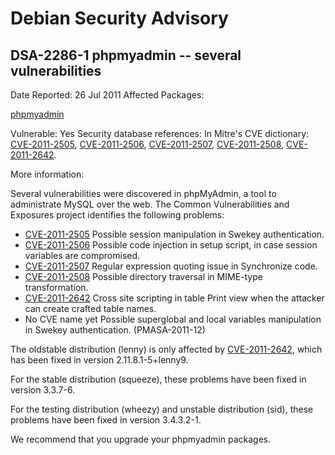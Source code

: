 
Debian Security Advisory
========================


DSA-2286-1 phpmyadmin -- several vulnerabilities
------------------------------------------------



Date Reported:
26 Jul 2011
Affected Packages:

[phpmyadmin](https://packages.debian.org/src:phpmyadmin)

Vulnerable:
Yes
Security database references:
In Mitre's CVE dictionary: [CVE-2011-2505](https://security-tracker.debian.org/tracker/CVE-2011-2505), [CVE-2011-2506](https://security-tracker.debian.org/tracker/CVE-2011-2506), [CVE-2011-2507](https://security-tracker.debian.org/tracker/CVE-2011-2507), [CVE-2011-2508](https://security-tracker.debian.org/tracker/CVE-2011-2508), [CVE-2011-2642](https://security-tracker.debian.org/tracker/CVE-2011-2642).  

More information:

Several vulnerabilities were discovered in phpMyAdmin, a tool to
administrate MySQL over the web. The Common Vulnerabilities and
Exposures project identifies the following problems:


* [CVE-2011-2505](https://security-tracker.debian.org/tracker/CVE-2011-2505)
Possible session manipulation in Swekey authentication.
* [CVE-2011-2506](https://security-tracker.debian.org/tracker/CVE-2011-2506)
Possible code injection in setup script, in case session
 variables are compromised.
* [CVE-2011-2507](https://security-tracker.debian.org/tracker/CVE-2011-2507)
Regular expression quoting issue in Synchronize code.
* [CVE-2011-2508](https://security-tracker.debian.org/tracker/CVE-2011-2508)
Possible directory traversal in MIME-type transformation.
* [CVE-2011-2642](https://security-tracker.debian.org/tracker/CVE-2011-2642)
Cross site scripting in table Print view when the attacker can
 create crafted table names.
* No CVE name yet
 Possible superglobal and local variables manipulation in
 Swekey authentication. (PMASA-2011-12)


The oldstable distribution (lenny) is only affected by
[CVE-2011-2642](https://security-tracker.debian.org/tracker/CVE-2011-2642), which has been fixed in version 2.11.8.1-5+lenny9.


For the stable distribution (squeeze), these problems have been fixed
in version 3.3.7-6.


For the testing distribution (wheezy) and unstable distribution (sid),
these problems have been fixed in version 3.4.3.2-1.


We recommend that you upgrade your phpmyadmin packages.





